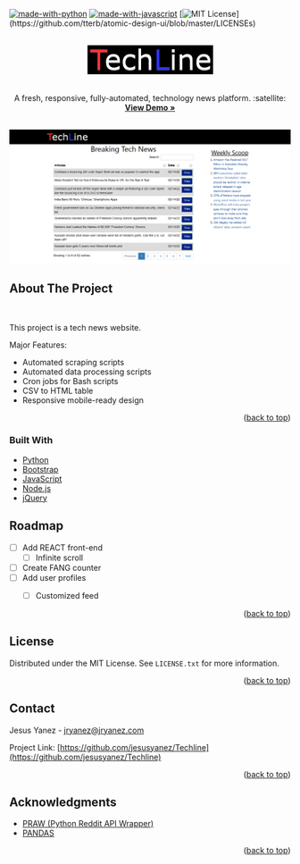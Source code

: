 <div id="top"></div>




<!-- PROJECT SHIELDS -->
<!--
*** I'm using markdown "reference style" links for readability.
*** Reference links are enclosed in brackets [ ] instead of parentheses ( ).
*** See the bottom of this document for the declaration of the reference variables
*** for contributors-url, forks-url, etc. This is an optional, concise syntax you may use.
*** https://www.markdownguide.org/basic-syntax/#reference-style-links
-->

[![made-with-python](https://img.shields.io/badge/Made%20with-Python-1f425f.svg)](https://www.python.org/) [![made-with-javascript](https://img.shields.io/badge/Made%20with-JavaScript-1f425f.svg)](https://www.javascript.com) [![MIT License](https://img.shields.io/apm/l/atomic-design-ui.svg?)](https://github.com/tterb/atomic-design-ui/blob/master/LICENSEs)

<!-- PROJECT LOGO -->
<br />
<div align="center">
  <a href="https://github.com/jesusyanez/Techline">
    <img src="images/techline.png" alt="Logo" width="225" height="52">
  </a>

  <br />
  <br />

  <p align="center">
  A fresh, responsive, fully-automated, technology news platform. :satellite:
    <br />
    <a href="https://jesusyanez.github.io/Techline/"><strong>View Demo »</strong></a>
    <br />
    <br />
  </p>
</div>

<div align="center">
  <a href="https://jesusyanez.github.io/Techline/">
    <img src="images/techline_screenshot.png" alt="Product Screenshot">
  </a>
</div>


<!-- ABOUT THE PROJECT -->
## About The Project



</br>

This project is a tech news website.

Major Features:
* Automated scraping scripts
* Automated data processing scripts
* Cron jobs for Bash scripts
* CSV to HTML table
* Responsive mobile-ready design



<p align="right">(<a href="#top">back to top</a>)</p>



### Built With



* [Python](https://www.python.org/)
* [Bootstrap](https://getbootstrap.com)
* [JavaScript](https://www.javascript.com/)
* [Node.js](https://nodejs.org/)
* [jQuery](https://jquery.com/)




<!-- ROADMAP -->
## Roadmap

- [ ] Add REACT front-end
  - [ ] Infinite scroll
- [ ] Create FANG counter
- [ ] Add user profiles
  - [ ] Customized feed


<p align="right">(<a href="#top">back to top</a>)</p>


<!-- LICENSE -->
## License

Distributed under the MIT License. See `LICENSE.txt` for more information.

<p align="right">(<a href="#top">back to top</a>)</p>



<!-- CONTACT -->
## Contact

Jesus Yanez - jryanez@jryanez.com

Project Link: [https://github.com/jesusyanez/Techline](https://github.com/jesusyanez/Techline)

<p align="right">(<a href="#top">back to top</a>)</p>



<!-- ACKNOWLEDGMENTS -->
## Acknowledgments


* [PRAW  (Python Reddit API Wrapper)](https://praw.readthedocs.io/en/stable/)
* [PANDAS](https://pandas.pydata.org/)


<p align="right">(<a href="#top">back to top</a>)</p>
